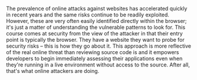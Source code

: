 The prevalence of online attacks against websites has accelerated quickly in recent years and the same risks continue to be readily exploited. However, these are very often easily identified directly within the browser; it's just a matter of understanding the vulnerable patterns to look for. This course comes at security from the view of the attacker in that their entry point is typically the browser. They have a website they want to probe for security risks – this is how they go about it. This approach is more reflective of the real online threat than reviewing source code is and it empowers developers to begin immediately assessing their applications even when they're running in a live environment without access to the source. After all, that's what online attackers are doing.
